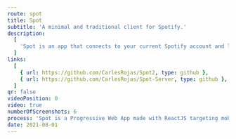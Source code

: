 ```yaml
---
route: spot
title: Spot
subtitle: 'A minimal and traditional client for Spotify.'
description:
  [
    'Spot is an app that connects to your current Spotify account and lets you explore your music using a traditional library with a minimalistic design.',
  ]
links:
  [
    { url: https://github.com/CarlesRojas/Spot2, type: github },
    { url: https://github.com/CarlesRojas/Spot-Server, type: github },
  ]
qr: false
videoPosition: 0
video: true
numberOfScreenshots: 6
process: 'Spot is a Progressive Web App made with ReactJS targeting mobile devices. It is not available right now.'
date: 2021-08-01
---
```

